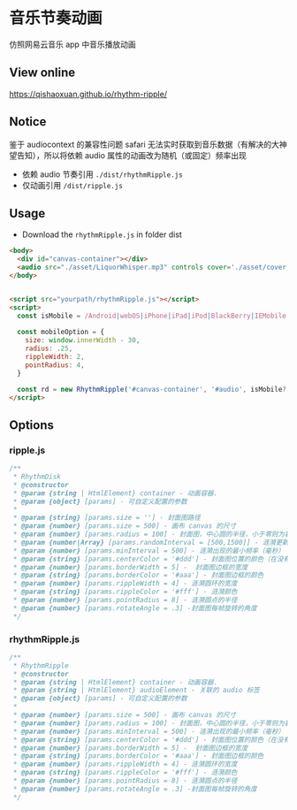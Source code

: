 # 音乐节奏动画

仿照网易云音乐 app 中音乐播放动画

## View online

https://qishaoxuan.github.io/rhythm-ripple/

## Notice

鉴于 audiocontext 的兼容性问题 safari 无法实时获取到音乐数据（有解决的大神望告知），所以将依赖 audio 属性的动画改为随机（或固定）频率出现

- 依赖 audio 节奏引用 `./dist/rhythmRipple.js`
- 仅动画引用 `/dist/ripple.js`

## Usage

- Download the `rhythmRipple.js` in folder dist

```html
<body>
  <div id="canvas-container"></div>
  <audio src="./asset/LiquorWhisper.mp3" controls cover='./asset/cover.jpg' id="audio"></audio>
</body>


<script src="yourpath/rhythmRipple.js"></script>
<script>
  const isMobile = /Android|webOS|iPhone|iPad|iPod|BlackBerry|IEMobile|Opera Mini/i.test(navigator.userAgent) ? true : false
  
  const mobileOption = {
    size: window.innerWidth - 30,
    radius: .25,
    rippleWidth: 2,
    pointRadius: 4,
  }

  const rd = new RhythmRipple('#canvas-container', '#audio', isMobile? mobileOption : {})
</script>
```

## Options

### ripple.js
```js
/**
 * RhythmDisk
 * @constructor
 * @param {string | HtmlElement} container - 动画容器.
 * @param {object} [params] - 可自定义配置的参数
 *
 * @param {string} [params.size = ''] - 封面图路径
 * @param {number} [params.size = 500] - 画布 canvas 的尺寸
 * @param {number} [params.radius = 100] - 封面图，中心圆的半径，小于零则为容器的百分比
 * @param {number|Array} [params.randomInterval = [500,1500]] - 涟漪更新频率，数字为固定更新，数组则为在范围内的随机数
 * @param {number} [params.minInterval = 500] - 涟漪出现的最小频率（毫秒）
 * @param {string} [params.centerColor = '#ddd'] - 封面图位置的颜色（在没有封面图时显示）
 * @param {number} [params.borderWidth = 5] -  封面图边框的宽度
 * @param {string} [params.borderColor = '#aaa'] - 封面图边框的颜色
 * @param {number} [params.rippleWidth = 4] - 涟漪圆环的宽度
 * @param {string} [params.rippleColor = '#fff'] - 涟漪颜色
 * @param {number} [params.pointRadius = 8] - 涟漪圆点的半径
 * @param {number} [params.rotateAngle = .3] -封面图每帧旋转的角度
 */
```

### rhythmRipple.js
```js
/**
 * RhythmRipple
 * @constructor
 * @param {string | HtmlElement} container - 动画容器.
 * @param {string | HtmlElement} audioElement - 关联的 audio 标签
 * @param {object} [params] - 可自定义配置的参数
 *
 * @param {number} [params.size = 500] - 画布 canvas 的尺寸
 * @param {number} [params.radius = 100] - 封面图，中心圆的半径，小于零则为容器的百分比
 * @param {number} [params.minInterval = 500] - 涟漪出现的最小频率（毫秒）
 * @param {string} [params.centerColor = '#ddd'] - 封面图位置的颜色（在没有封面图时显示）
 * @param {number} [params.borderWidth = 5] -  封面图边框的宽度
 * @param {string} [params.borderColor = '#aaa'] - 封面图边框的颜色
 * @param {number} [params.rippleWidth = 4] - 涟漪圆环的宽度
 * @param {string} [params.rippleColor = '#fff'] - 涟漪颜色
 * @param {number} [params.pointRadius = 8] - 涟漪圆点的半径
 * @param {number} [params.rotateAngle = .3] -封面图每帧旋转的角度
 */
```
